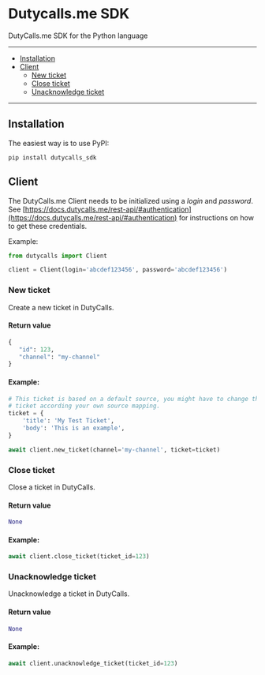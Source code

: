 # Dutycalls.me SDK

DutyCalls.me SDK for the Python language

---------------------------------------
  * [Installation](#installation)
  * [Client](#client)
    * [New ticket](#new-ticket)
    * [Close ticket](#new-ticket)
    * [Unacknowledge ticket](#unacknowledge-ticket)

---------------------------------------


## Installation

The easiest way is to use PyPI:

```
pip install dutycalls_sdk
```

## Client

The DutyCalls.me Client needs to be initialized using a *login* and *password*.
See [https://docs.dutycalls.me/rest-api/#authentication](https://docs.dutycalls.me/rest-api/#authentication) for instructions on how to get these credentials.

Example:

```python
from dutycalls import Client

client = Client(login='abcdef123456', password='abcdef123456')
```

### New ticket

Create a new ticket in DutyCalls.

#### Return value

```python
{
   "id": 123,
   "channel": "my-channel"
}
```

#### Example:
```python
# This ticket is based on a default source, you might have to change the
# ticket according your own source mapping.
ticket = {
    'title': 'My Test Ticket',
    'body': 'This is an example',
}

await client.new_ticket(channel='my-channel', ticket=ticket)
```

### Close ticket

Close a ticket in DutyCalls.

#### Return value

```python
None
```

#### Example:

```python
await client.close_ticket(ticket_id=123)
```

### Unacknowledge ticket

Unacknowledge a ticket in DutyCalls.

#### Return value

```python
None
```

#### Example:

```python
await client.unacknowledge_ticket(ticket_id=123)
```